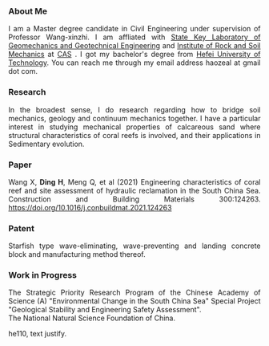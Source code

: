 ### About Me
      
<p style="text-align:justify">
I am a Master degree candidate in Civil Engineering under supervision of Professor Wang-xinzhi. I am affliated with <a href="http://www.sklgme.org/">State Key Laboratory of Geomechanics and Geotechnical Engineering</a> and <a href="http://www.whrsm.ac.cn/">Institute of Rock and Soil Mechanics</a> at <a href="http://www.cas.ac.cn/">CAS</a> . I got my bachelor's degree from <a href="https://www.hfut.edu.cn/">Hefei University of Technology</a>. You can reach me through my email address haozeal at gmail dot com.
</p>

### Research

<p style="text-align:justify;">
In the broadest sense, I do research regarding how to bridge soil mechanics, geology and continuum mechanics together. I have a particular interest in studying mechanical properties of calcareous sand where structural characteristics of coral reefs is involved, and their applications in Sedimentary evolution.
</p>

### Paper

<p style="text-align:justify;">
Wang X, <b>Ding H</b>, Meng Q, et al (2021) Engineering characteristics of coral reef and site assessment of hydraulic reclamation in the South China Sea. Construction and Building Materials 300:124263. <a href="https://www.sciencedirect.com/science/article/pii/S0950061821020225">https://doi.org/10.1016/j.conbuildmat.2021.124263</a></p>

### Patent

<p style="text-align:justify;">
Starfish type wave-eliminating, wave-preventing and landing concrete block and manufacturing method thereof.
</p>
          
### Work in Progress

<p style="text-align:justify;">
The Strategic Priority Research Program of the Chinese Academy of Science (A) "Environmental Change in the South China Sea" Special Project "Geological Stability and Engineering Safety Assessment".<br>The National Natural Science Foundation of China.
</p>

<div class="justify">he110, text justify.</div><br/>


